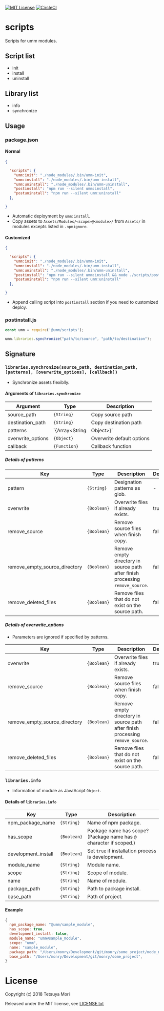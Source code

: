 [![MIT License](http://img.shields.io/badge/license-MIT-blue.svg?style=flat)](LICENSE)
[![CircleCI](https://circleci.com/gh/umm-projects/scripts/tree/master.svg?style=svg)](https://circleci.com/gh/umm-projects/scripts/tree/master)

# scripts

Scripts for umm modules.

## Script list

* init
* install
* uninstall

## Library list

* info
* synchronize

## Usage

### package.json

#### Normal

```json
{

  "scripts": {
    "umm:init": "./node_modules/.bin/umm-init",
    "umm:install": "./node_modules/.bin/umm-install",
    "umm:uninstall": "./node_modules/.bin/umm-uninstall",
    "postinstall": "npm run --silent umm:install",
    "postuninstall": "npm run --silent umm:uninstall"
  },

}
```

* Automatic deployment by `umm:install`.
* Copy assets to `Assets/Modules/<scope>@<module>/` from `Assets/` in modules excepts listed in `.npmignore`.

#### Customized

```json
{

  "scripts": {
    "umm:init": "./node_modules/.bin/umm-init",
    "umm:install": "./node_modules/.bin/umm-install",
    "umm:uninstall": "./node_modules/.bin/umm-uninstall",
    "postinstall": "npm run --silent umm:install && node ./scripts/postinstall.js",
    "postuninstall": "npm run --silent umm:uninstall"
  },

}
```

* Append calling script into `postinstall` section if you need to customized deploy.

### postinstall.js

```javascript
const umm = require('@umm/scripts');

umm.libraries.synchronize("path/to/source", "path/to/destination");
```

## Signature

### `libraries.synchronize(source_path, destination_path, [patterns], [overwrite_options], [callback])`

* Synchronize assets flexiblly.

#### Arguments of `libraries.synchronize`

| Argument | Type | Description |
| --- | --- | --- |
| source_path | `{String}` | Copy source path |
| destination_path | `{String}` | Copy destination path |
| patterns | `{Array<String|Object>}` | Specification patterns as array of string or object |
| overwrite_options | `{Object}` | Overwrite default options |
| callback | `{Function}` | Callback function |

##### Details of patterns

| Key | Type | Description | Default |
| --- | --- | --- | --- |
| pattern | `{String}` | Designation patterns as glob. | - |
| overwrite | `{Boolean}` | Overwrite files if already exists. | true |
| remove_source | `{Boolean}` | Remove source files when finish copy. | false |
| remove_empty_source_directory | `{Boolean}` | Remove empty directory in source path after finish processing `remove_source`. | false |
| remove_deleted_files | `{Boolean}` | Remove files that do not exist on the source path. | false |

##### Details of overwrite_options

* Parameters are ignored if specified by patterns.

| Key | Type | Description | Default |
| --- | --- | --- | --- |
| overwrite | `{Boolean}` | Overwrite files if already exists. | true |
| remove_source | `{Boolean}` | Remove source files when finish copy. | false |
| remove_empty_source_directory | `{Boolean}` | Remove empty directory in source path after finish processing `remove_source`. | false |
| remove_deleted_files | `{Boolean}` | Remove files that do not exist on the source path. | false |

### `libraries.info`

* Information of module as JavaScript `Object`.

#### Details of `libraries.info`

| Key | Type | Description |
| --- | --- | --- |
| npm_package_name | `{String}` | Name of npm package. |
| has_scope | `{Boolean}` | Package name has scope? (Package name has `@` character if scoped.) |
| development_install | `{Boolean}` | Set `true` if installation process is development. |
| module_name | `{String}` | Module name. |
| scope | `{String}` | Scope of module. |
| name | `{String}` | Name of module. |
| package_path | `{String}` | Path to package install. |
| base_path | `{String}` | Path of project. |

#### Example

```javascript
{
  npm_package_name: "@umm/sample_module",
  has_scope: true,
  development_install: false,
  module_name: "umm@sample_module",
  scope: "umm",
  name: "sample_module",
  package_path: "/Users/monry/Development/git/monry/some_project/node_modules/@umm/sample_module",
  base_path: "/Users/monry/Development/git/monry/some_project",
}
```

# License

Copyright (c) 2018 Tetsuya Mori

Released under the MIT license, see [LICENSE.txt](LICENSE.txt)
